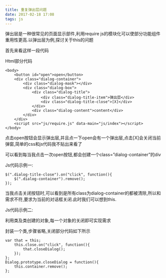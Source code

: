 ```yaml
---
title: 重复弹出层问题
date: 2017-02-18 17:08
tags: js
---
```

弹出层是一种很常见的页面显示部件,利用require js的模块化可以使部分功能组件重用性更高.以弹出层为例,探讨关于this的问题

首先来看这样一段代码

Html部分代码

    <body>
        <button id="open">open</button>
        <div class="dialog-container">
            <div class="dialog-mask"></div>
            <div class="dialog-box">
                <div class="dialog-title">
                    <div class="dialog-title-item">弹出层</div>
                    <div class="dialog-title-close">[X]</div>
                </div>
                <div class="dialog-content">content</div>
            </div>
        </div>
        <script src="js/require.js" data-main="js/index"></script>
    </body>

 

点击open按钮会显示弹出层,并且点一下open会有一个弹出层,点击[X]会关闭当前弹窗,简单的css和js代码我不贴出来看了

 

可以看到每当我点击一次open按钮,都会创建一个class=”dialog-container”的div

Js代码示例一:
    
    $(".dialog-title-close").on("click", function(){
        $(".dialog-container").remove();
    });

当我点击关闭按钮时,可以看到是所有class为dialog-container的都被清除,所以和需求不符,要求为当前的对话框关闭.此时我们可以想到this.

Js代码示例二:

利用类及类创建的对象,每一个对象的关闭即可实现需求

封装一个类,步骤省略,关闭部分代码如下所示

    var that = this;
        this.close.on("click", function(){
            that.closeDialog();
        });
    };
    Dialog.prototype.closeDialog = function(){
        this.container.remove();
    };
